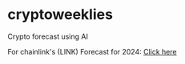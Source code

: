 # cryptoweeklies
Crypto forecast using AI

For chainlink's (LINK) Forecast for 2024: [Click here](https://cryptoweeklies.com/LINK_figure%20(1).html)
